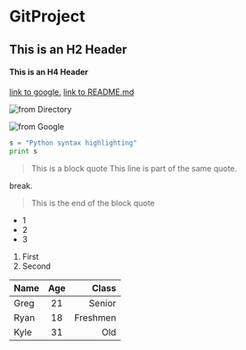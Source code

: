 # GitProject
## This is an H2 Header
#### This is an H4 Header

[link to google.](https://www.google.com)
[link to README.md](https://github.com/emajinbrown1/GitProject.git)

![from Directory](http://images4.alphacoders.com/702/70278.jpg)

![from Google](https://i.ytimg.com/vi/3ggIHfwkIWM/maxresdefault.jpg)

```python
s = "Python syntax highlighting"
print s
```

> This is a block quote
> This line is part of the same quote.

break.

> This is the end of the block quote


+ 1
+ 2
+ 3

1. First
2. Second

| Name    | Age          | Class  |
| ------------- |:-------------:| -----:|
|  Greg| 21 | Senior
| Ryan| 18  | Freshmen |
|  Kyle     |  31     |  Old  |


